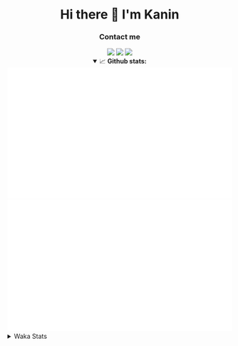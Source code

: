 <div align="center">
 <h1>Hi there 👋 I'm Kanin</h1>
 <h3>Contact me</h3>
 <a href="mailto:im@kanin.dev"><img src="https://img.shields.io/badge/gmail-%23D14836.svg?&style=for-the-badge&logo=gmail&logoColor=white"/></a>
 <a href="https://twitter.com/KaninDev"><img src="https://img.shields.io/badge/twitter-%231DA1F2.svg?&style=for-the-badge&logo=twitter&logoColor=white"/></a>
 <a href="https://www.linkedin.com/in/KaninDev"><img src="https://img.shields.io/badge/linkedin-%230077B5.svg?&style=for-the-badge&logo=linkedin&logoColor=white"/></a>
<details open>
  <summary>📈 <b>Github stats:</b></summary>
  <img src="https://github.com/Kanin/Kanin/blob/master/scripts/GitHubStats/generated/overview.svg"/>
  <img src="https://github.com/Kanin/Kanin/blob/master/scripts/GitHubStats/generated/languages.svg"/>
</details>
</div>

<details>
 <summary>Waka Stats</summary>

<!--START_SECTION:waka-->
![Code Time](http://img.shields.io/badge/Code%20Time-1%2C861%20hrs%205%20mins-blue)

![Profile Views](http://img.shields.io/badge/Profile%20Views-4-blue)

![Lines of code](https://img.shields.io/badge/From%20Hello%20World%20I%27ve%20Written-20%20Thousand%20lines%20of%20code-blue)

**🐱 My GitHub Data** 

> 🏆 243 Contributions in the Year 2022
 > 
> 📦 88.1 kB Used in GitHub's Storage 
 > 
> 🚫 Not Opted to Hire
 > 
> 📜 14 Public Repositories 
 > 
> 🔑 9 Private Repositories  
 > 
**I'm a Night 🦉** 

```text
🌞 Morning    80 commits     ████░░░░░░░░░░░░░░░░░░░░░   16.67% 
🌆 Daytime    112 commits    █████░░░░░░░░░░░░░░░░░░░░   23.33% 
🌃 Evening    168 commits    ████████░░░░░░░░░░░░░░░░░   35.0% 
🌙 Night      120 commits    ██████░░░░░░░░░░░░░░░░░░░   25.0%

```
📅 **I'm Most Productive on Saturday** 

```text
Monday       56 commits     ███░░░░░░░░░░░░░░░░░░░░░░   11.67% 
Tuesday      49 commits     ██░░░░░░░░░░░░░░░░░░░░░░░   10.21% 
Wednesday    80 commits     ████░░░░░░░░░░░░░░░░░░░░░   16.67% 
Thursday     83 commits     ████░░░░░░░░░░░░░░░░░░░░░   17.29% 
Friday       57 commits     ███░░░░░░░░░░░░░░░░░░░░░░   11.88% 
Saturday     85 commits     ████░░░░░░░░░░░░░░░░░░░░░   17.71% 
Sunday       70 commits     ███░░░░░░░░░░░░░░░░░░░░░░   14.58%

```


📊 **This Week I Spent My Time On** 

```text
⌚︎ Time Zone: America/New_York

💬 Programming Languages: 
HTML                     4 mins              █████████████████████████   100.0% 
Python                   0 secs              ░░░░░░░░░░░░░░░░░░░░░░░░░   0.0%

🔥 Editors: 
PyCharm                  4 mins              █████████████████████████   100.0%

🐱‍💻 Projects: 
Role-Shop                4 mins              █████████████████████████   100.0% 
BotBase.py               0 secs              ░░░░░░░░░░░░░░░░░░░░░░░░░   0.0%

💻 Operating System: 
Linux                    4 mins              █████████████████████████   100.0%

```

**I Mostly Code in Python** 

```text
Python                   23 repos            ███████████████████░░░░░░   76.67% 
JavaScript               3 repos             ██░░░░░░░░░░░░░░░░░░░░░░░   10.0% 
Java                     2 repos             █░░░░░░░░░░░░░░░░░░░░░░░░   6.67% 
Kotlin                   1 repo              ░░░░░░░░░░░░░░░░░░░░░░░░░   3.33% 
HTML                     1 repo              ░░░░░░░░░░░░░░░░░░░░░░░░░   3.33%

```


**Timeline**

![Chart not found](https://raw.githubusercontent.com/Kanin/Kanin/master/charts/bar_graph.png) 


 Last Updated on 31/05/2022 02:24:53 UTC
<!--END_SECTION:waka-->
</details>
